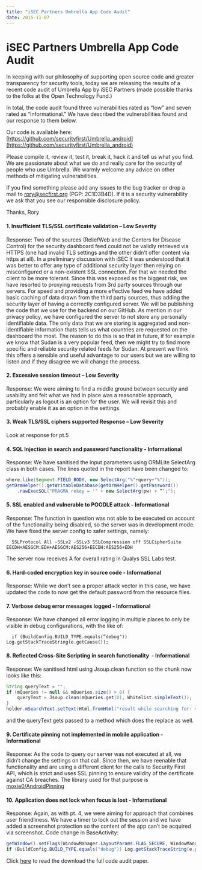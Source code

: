 ```yaml
---
title: "iSEC Partners Umbrella App Code Audit"
date: 2015-11-07
---
```

# iSEC Partners Umbrella App Code Audit  

In keeping with our philosophy of supporting open source code and greater transparency for security tools, today we are releasing the results of a recent code audit of Umbrella App by iSEC Partners (made possible thanks to the folks at the Open Technology Fund.)

In total, the code audit found three vulnerabilities rated as “low” and seven rated as “informational.” We have described the vulnerabilities found and our response to them below.

Our code is available here: [https://github.com/securityfirst/Umbrella_android](https://github.com/securityfirst/Umbrella_android)

Please compile it, review it, test it, break it, hack it and tell us what you find. We are passionate about what we do and really care for the security of people who use Umbrella. We warmly welcome any advice on other methods of mitigating vulnerabilities.

If you find something please add any issues to the bug tracker or drop a mail to [rory@secfirst.org](rory@secfirst.org) (PGP: 2C1D3B4D). If it is a security vulnerability we ask that you see our responsible disclosure policy.

Thanks,
Rory

#### 1. Insufficient TLS/SSL certificate validation – Low Severity

Response: Two of the sources (ReliefWeb and the Centers for Disease Control) for the security dashboard feed could not be validly retrieved via HTTPS (one had invalid TLS settings and the other didn’t offer content via https at all). In a preliminary discussion with iSEC it was understood that it was better to offer any type of additional security layer then relying on misconfigured or a non-existent SSL connection. For that we needed the client to be more tolerant. Since this was exposed as the biggest risk, we have resorted to proxying requests from 3rd party sources through our servers. For speed and providing a more effective feed we have added basic caching of data drawn from the third party sources, thus adding the security layer of having a correctly configured server. We will be publishing the code that we use for the backend on our GitHub. As mention in our privacy policy, we have configured the server to not store any personally identifiable data. The only data that we are storing is aggregated and non-identifiable information thats tells us what countries are requested on the dashboard the most. The reason to do this is so that in future, if for example we know that Sudan is a very popular feed, then we might try to find more specific and reliable security related feeds for Sudan. At present we think this offers a sensible and useful advantage to our users but we are willing to listen and if they disagree we will change the process.

#### 2. Excessive session timeout – Low Severity

Response: We were aiming to find a middle ground between security and usability and felt what we had in place was a reasonable approach, particularly as logout is an option for the user. We will revisit this and probably enable it as an option in the settings.

#### 3. Weak TLS/SSL ciphers supported Response – Low Severity

Look at response for pt.5

#### 4. SQL Injection in search and password functionality - Informational

Response: We have sanitised the input parameters using ORMLite SelectArg class in both cases. The lines quoted in the report have been changed to:

```java
where.like(Segment.FIELD_BODY, new SelectArg("%"+query+"%"));
getOrmHelper().getWritableDatabase(getOrmHelper().getPassword())
    .rawExecSQL("PRAGMA rekey = '" + new SelectArg(pw) + “‘;"); 
```   
#### 5. SSL enabled and vulnerable to POODLE attack - Informational

Response: The function in question was not able to be executed on account of the functionality being disabled, so the server was in development mode. We have fixed the server config to safer settings, namely:

      SSLProtocol All -SSLv2 -SSLv3 SSLCompression off SSLCipherSuite EECDH+AESGCM:EDH+AESGCM:AES256+EECDH:AES256+EDH 
      
The server now receives A for overall rating in Qualys SSL Labs test.

#### 6. Hard-coded encryption key in source code - Informational

Response: While we don’t see a proper attack vector in this case, we have updated the code to now get the default password from the resource files.

#### 7. Verbose debug error messages logged - Informational

Response: We have changed all error logging in multiple places to only be visible in debug configurations, with the like of:

      if (BuildConfig.BUILD_TYPE.equals(“debug")) Log.getStackTraceString(e.getCause());
      
#### 8. Reflected Cross-Site Scripting in search functionality  - Informational

Response: We sanitised html using Jsoup.clean function so the chunk now looks like this:

```java
String queryText = "";
if (mQueries != null && mQueries.size() > 0) { 
    queryText = Jsoup.clean(mQueries.get(0), Whitelist.simpleText()); 
} 
holder.mSearchText.setText(Html.fromHtml("result while searching for: <b>" + queryText + “</ b>")); 
```   
and the queryText gets passed to a method which does the replace as well.
#### 9. Certificate pinning not implemented in mobile application - Informational

Response: As the code to query our server was not executed at all, we didn’t change the settings on that call. Since then, we have reenable that functionality and are using a different client for the calls to Security First API, which is strict and uses SSL pinning to ensure validity of the certificate against CA breaches. The library used for that purpose is [moxie0/AndroidPinning](https://github.com/moxie0/AndroidPinning)

#### 10. Application does not lock when focus is lost - Informational

Response: Again, as with pt. 4, we were aiming for approach that combines user friendliness. We have a timer to lock out the session and we have added a screenshot protection so the content of the app can’t be acquired via screenshot. Code change in BaseActivity: 

```java
getWindow().setFlags(WindowManager.LayoutParams.FLAG_SECURE, WindowManager.LayoutParams.FLAG_SECURE);
if (BuildConfig.BUILD_TYPE.equals("debug")) Log.getStackTraceString(e.getCause()); 
```        

Click [here](https://secfirst.org/150922_iSEC_Security%20First_Umbrella_Final_2015-06-26_v1.1.pdf) to read the download the full code audit paper.
